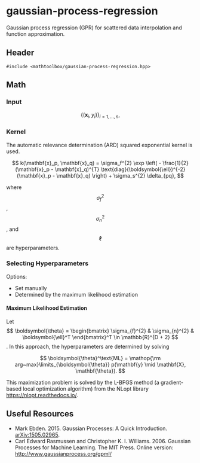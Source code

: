 # gaussian-process-regression

Gaussian process regression (GPR) for scattered data interpolation and function approximation.

## Header

```
#include <mathtoolbox/gaussian-process-regression.hpp>
```

## Math

### Input

$$
\{ (\mathbf{x}_i, y_i) \}_{i = 1, \ldots, n},
$$

### Kernel

The automatic relevance determination (ARD) squared exponential kernel is used.

$$
k(\mathbf{x}_p, \mathbf{x}_q) = \sigma_f^{2} \exp \left( - \frac{1}{2} (\mathbf{x}_p - \mathbf{x}_q)^{T} \text{diag}(\boldsymbol{\ell})^{-2} (\mathbf{x}_p - \mathbf{x}_q) \right) + \sigma_s^{2} \delta_{pq},
$$

where $$ \sigma_f^{2} $$, $$ \sigma_n^{2} $$, and $$ \boldsymbol{\ell} $$ are hyperparameters.

### Selecting Hyperparameters

Options:
- Set manually
- Determined by the maximum likelihood estimation

#### Maximum Likelihood Estimation

Let $$ \boldsymbol{\theta} = \begin{bmatrix} \sigma_{f}^{2} & \sigma_{n}^{2} & \boldsymbol{\ell}^T \end{bmatrix}^T \in \mathbb{R}^{D + 2} $$. In this approach, the hyperparameters are determined by solving

$$
\boldsymbol{\theta}^\text{ML} = \mathop{\rm arg~max}\limits_{\boldsymbol{\theta}} p(\mathbf{y} \mid \mathbf{X}, \mathbf{\theta}).
$$

This maximization problem is solved by the L-BFGS method (a gradient-based local optimization algorithm) from the NLopt library <https://nlopt.readthedocs.io/>.

## Useful Resources

- Mark Ebden. 2015. Gaussian Processes: A Quick Introduction. [arXiv:1505.02965](https://arxiv.org/abs/1505.02965).
- Carl Edward Rasmussen and Christopher K. I. Williams. 2006. Gaussian Processes for Machine Learning. The MIT Press. Online version: <http://www.gaussianprocess.org/gpml/>

<script src="https://cdn.mathjax.org/mathjax/latest/MathJax.js?config=TeX-AMS-MML_HTMLorMML" type="text/javascript"></script>
